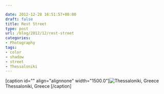 ```yaml
---

date: 2012-12-28 16:51:57+00:00
draft: false
title: Rest Street
type: post
url: /blog/2012/12/rest-street
categories:
- Photography
tags:
- color
- shadow
- street
- Thessaloniki
---
```


[caption id="" align="alignnone" width="1500.0"]![ Thessaloniki, Greece ](/images/2012-12-28-201212rest-street/R0012697.jpg)
 Thessaloniki, Greece [/caption]
